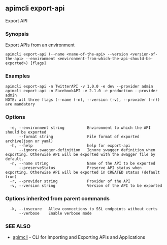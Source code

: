 ## apimcli export-api

Export API

### Synopsis


Export APIs from an environment

```
apimcli export-api (--name <name-of-the-api> --version <version-of-the-api> --environment <environment-from-which-the-api-should-be-exported>) [flags]
```

### Examples

```
apimcli export-api -n TwitterAPI -v 1.0.0 -e dev --provider admin
apimcli export-api -n FacebookAPI -v 2.1.0 -e production --provider admin
NOTE: all three flags (--name (-n), --version (-v), --provider (-r)) are mandatory
```

### Options

```
  -e, --environment string          Environment to which the API should be exported
      --format string               File format of exported archive(json or yaml)
  -h, --help                        help for export-api
      --ignore-swagger-definition   Ignore swagger definition when exporting. Otherwise API will be exported with the swagger file by default.
  -n, --name string                 Name of the API to be exported
      --preserveStatus              Preserve API status when exporting. Otherwise API will be exported in CREATED status (default true)
  -r, --provider string             Provider of the API
  -v, --version string              Version of the API to be exported
```

### Options inherited from parent commands

```
  -k, --insecure   Allow connections to SSL endpoints without certs
      --verbose    Enable verbose mode
```

### SEE ALSO
* [apimcli](apimcli.md)	 - CLI for Importing and Exporting APIs and Applications

